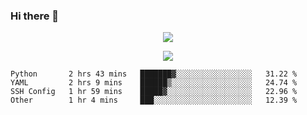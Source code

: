 ### Hi there 👋

<!--
**SuuTTT/SuuTTT** is a ✨ _special_ ✨ repository because its `README.md` (this file) appears on your GitHub profile.

Here are some ideas to get you started:

- 🔭 I’m currently working on ...
- 🌱 I’m currently learning ...
- 👯 I’m looking to collaborate on ...
- 🤔 I’m looking for help with ...
- 💬 Ask me about ...
- 📫 How to reach me: ...
- 😄 Pronouns: ...
- ⚡ Fun fact: ...
-->

<div align='center'>
    <p align='center'>
        <img src='https://github-readme-stats.vercel.app/api?line_height=27&username=SuuTTT&show_icons=true&theme=solarized-light'/>
    </p>
</div>    
<div align='center'>  
    <p align='center'>
        <img src='https://github-readme-stats.vercel.app/api/wakatime?username=SuuTTT&theme=solarized-light'/>
    </p>
    
</div>  

<!--START_SECTION:waka-->

```text
Python       2 hrs 43 mins   ███████▓░░░░░░░░░░░░░░░░░   31.22 %
YAML         2 hrs 9 mins    ██████▒░░░░░░░░░░░░░░░░░░   24.74 %
SSH Config   1 hr 59 mins    █████▓░░░░░░░░░░░░░░░░░░░   22.96 %
Other        1 hr 4 mins     ███░░░░░░░░░░░░░░░░░░░░░░   12.39 %
```

<!--END_SECTION:waka-->
